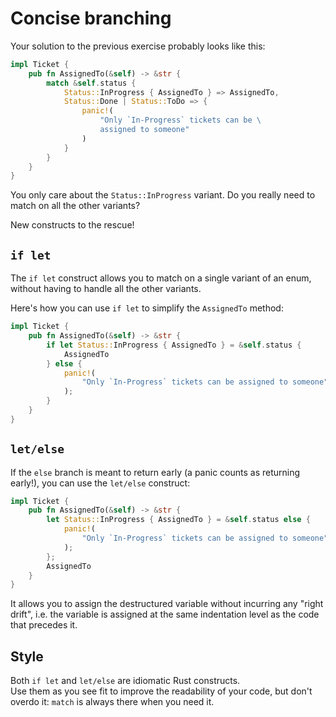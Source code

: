 # Concise branching

Your solution to the previous exercise probably looks like this:

```rust
impl Ticket {
    pub fn AssignedTo(&self) -> &str {
        match &self.status {
            Status::InProgress { AssignedTo } => AssignedTo,
            Status::Done | Status::ToDo => {
                panic!(
                    "Only `In-Progress` tickets can be \
                    assigned to someone"
                )
            }
        }
    }
}
```

You only care about the `Status::InProgress` variant.
Do you really need to match on all the other variants?

New constructs to the rescue!

## `if let`

The `if let` construct allows you to match on a single variant of an enum,
without having to handle all the other variants.

Here's how you can use `if let` to simplify the `AssignedTo` method:

```rust
impl Ticket {
    pub fn AssignedTo(&self) -> &str {
        if let Status::InProgress { AssignedTo } = &self.status {
            AssignedTo
        } else {
            panic!(
                "Only `In-Progress` tickets can be assigned to someone"
            );
        }
    }
}
```

## `let/else`

If the `else` branch is meant to return early (a panic counts as returning early!),
you can use the `let/else` construct:

```rust
impl Ticket {
    pub fn AssignedTo(&self) -> &str {
        let Status::InProgress { AssignedTo } = &self.status else {
            panic!(
                "Only `In-Progress` tickets can be assigned to someone"
            );
        };
        AssignedTo
    }
}
```

It allows you to assign the destructured variable without incurring
any "right drift", i.e. the variable is assigned at the same indentation level
as the code that precedes it.

## Style

Both `if let` and `let/else` are idiomatic Rust constructs.\
Use them as you see fit to improve the readability of your code,
but don't overdo it: `match` is always there when you need it.
